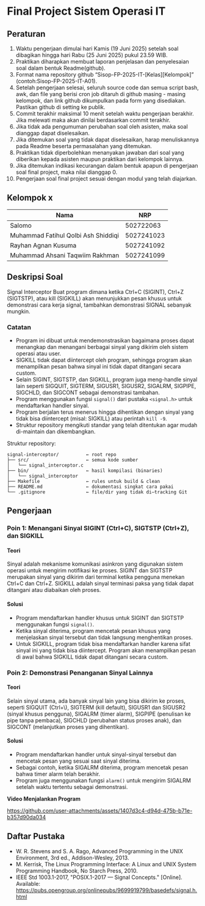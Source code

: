 # Final Project Sistem Operasi IT

## Peraturan
1. Waktu pengerjaan dimulai hari Kamis (19 Juni 2025) setelah soal dibagikan hingga hari Rabu (25 Juni 2025) pukul 23.59 WIB.
2. Praktikan diharapkan membuat laporan penjelasan dan penyelesaian soal dalam bentuk Readme(github).
3. Format nama repository github “Sisop-FP-2025-IT-[Kelas][Kelompok]” (contoh:Sisop-FP-2025-IT-A01).
4. Setelah pengerjaan selesai, seluruh source code dan semua script bash, awk, dan file yang berisi cron job ditaruh di github masing - masing kelompok, dan link github dikumpulkan pada form yang disediakan. Pastikan github di setting ke publik.
5. Commit terakhir maksimal 10 menit setelah waktu pengerjaan berakhir. Jika melewati maka akan dinilai berdasarkan commit terakhir.
6. Jika tidak ada pengumuman perubahan soal oleh asisten, maka soal dianggap dapat diselesaikan.
7. Jika ditemukan soal yang tidak dapat diselesaikan, harap menuliskannya pada Readme beserta permasalahan yang ditemukan.
8. Praktikan tidak diperbolehkan menanyakan jawaban dari soal yang diberikan kepada asisten maupun praktikan dari kelompok lainnya.
9. Jika ditemukan indikasi kecurangan dalam bentuk apapun di pengerjaan soal final project, maka nilai dianggap 0.
10. Pengerjaan soal final project sesuai dengan modul yang telah diajarkan.

## Kelompok x

Nama | NRP
--- | ---
Salomo | 502722063
Muhammad Fatihul Qolbi Ash Shiddiqi | 5027241023
Rayhan Agnan Kusuma | 5027241092
Muhammad Ahsani Taqwiim Rakhman | 5027241099

## Deskripsi Soal

Signal Interceptor
Buat program dimana ketika Ctrl+C (SIGINT), Ctrl+Z (SIGTSTP), atau kill (SIGKILL) akan menunjukkan pesan khusus untuk demonstrasi cara kerja signal, tambahkan demonstrasi SIGNAL sebanyak mungkin.

### Catatan

- Program ini dibuat untuk mendemonstrasikan bagaimana proses dapat menangkap dan menangani berbagai sinyal yang dikirim oleh sistem operasi atau user.  
- SIGKILL tidak dapat diintercept oleh program, sehingga program akan menampilkan pesan bahwa sinyal ini tidak dapat ditangani secara custom.  
- Selain SIGINT, SIGTSTP, dan SIGKILL, program juga meng-handle sinyal lain seperti SIGQUIT, SIGTERM, SIGUSR1, SIGUSR2, SIGALRM, SIGPIPE, SIGCHLD, dan SIGCONT sebagai demonstrasi tambahan.  
- Program menggunakan fungsi `signal()` dari pustaka `<signal.h>` untuk mendaftarkan handler sinyal.  
- Program berjalan terus menerus hingga dihentikan dengan sinyal yang tidak bisa diintercept (misal: SIGKILL) atau perintah `kill -9`.  
- Struktur repository mengikuti standar yang telah ditentukan agar mudah di-maintain dan dikembangkan.
  
Struktur repository:
```
signal-interceptor/          ← root repo
├── src/                     ← semua kode sumber
│   └── signal_interceptor.c
├── bin/                     ← hasil kompilasi (binaries)
│   └── signal_interceptor
├── Makefile                 ← rules untuk build & clean
├── README.md                ← dokumentasi singkat cara pakai
└── .gitignore               ← file/dir yang tidak di–tracking Git
```

## Pengerjaan

### Poin 1: Menangani Sinyal SIGINT (Ctrl+C), SIGTSTP (Ctrl+Z), dan SIGKILL

#### Teori

Sinyal adalah mekanisme komunikasi asinkron yang digunakan sistem operasi untuk mengirim notifikasi ke proses. SIGINT dan SIGTSTP merupakan sinyal yang dikirim dari terminal ketika pengguna menekan Ctrl+C dan Ctrl+Z. SIGKILL adalah sinyal terminasi paksa yang tidak dapat ditangani atau diabaikan oleh proses.

#### Solusi

- Program mendaftarkan handler khusus untuk SIGINT dan SIGTSTP menggunakan fungsi `signal()`.  
- Ketika sinyal diterima, program mencetak pesan khusus yang menjelaskan sinyal tersebut dan tidak langsung menghentikan proses.  
- Untuk SIGKILL, program tidak bisa mendaftarkan handler karena sifat sinyal ini yang tidak bisa diintercept. Program akan menampilkan pesan di awal bahwa SIGKILL tidak dapat ditangani secara custom.  

### Poin 2: Demonstrasi Penanganan Sinyal Lainnya

#### Teori

Selain sinyal utama, ada banyak sinyal lain yang bisa dikirim ke proses, seperti SIGQUIT (Ctrl+\\), SIGTERM (kill default), SIGUSR1 dan SIGUSR2 (sinyal khusus pengguna), SIGALRM (timer alarm), SIGPIPE (penulisan ke pipe tanpa pembaca), SIGCHLD (perubahan status proses anak), dan SIGCONT (melanjutkan proses yang dihentikan).

#### Solusi

- Program mendaftarkan handler untuk sinyal-sinyal tersebut dan mencetak pesan yang sesuai saat sinyal diterima.  
- Sebagai contoh, ketika SIGALRM diterima, program mencetak pesan bahwa timer alarm telah berakhir.  
- Program juga menggunakan fungsi `alarm()` untuk mengirim SIGALRM setelah waktu tertentu sebagai demonstrasi.

**Video Menjalankan Program**

https://github.com/user-attachments/assets/1407d3c4-d94d-475b-b71e-b357d90da034

## Daftar Pustaka

- W. R. Stevens and S. A. Rago, Advanced Programming in the UNIX Environment, 3rd ed., Addison-Wesley, 2013.
- M. Kerrisk, The Linux Programming Interface: A Linux and UNIX System Programming Handbook, No Starch Press, 2010.
- IEEE Std 1003.1-2017, "POSIX.1-2017 — Signal Concepts." [Online]. Available: https://pubs.opengroup.org/onlinepubs/9699919799/basedefs/signal.h.html

